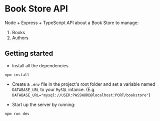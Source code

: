 # Book Store API

Node + Express + TypeScript API about a Book Store to manage:

1. Books
2. Authors

## Getting started

- Install all the dependencies

```
npm install
```

- Create a `.env` file in the project's root folder and set a variable named `DATABASE_URL` to your `MySQL` intance. (E.g. `DATABASE_URL="mysql://USER:PASSWORD@localhost:PORT/bookstore"`)

- Start up the server by running:

```
npm run dev
```
